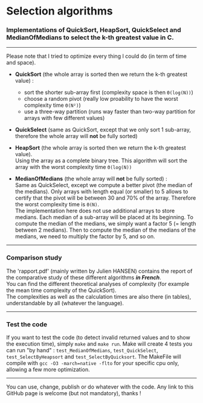 # Selection algorithms
### Implementations of QuickSort, HeapSort, QuickSelect and MedianOfMedians to select the k-th greatest value in C.
---

Please note that I tried to optimize every thing I could do (in term of time and space).
- **QuickSort** (the whole array is sorted then we return the k-th greatest value) :
  - sort the shorter sub-array first (complexity space is then `Θ(log(N))`)
  - choose a random pivot (really low proability to have the worst complexity time `Θ(N²)`)
  - use a three-way partition (runs way faster than two-way partition for arrays with few different values)



- **QuickSelect** (same as QuickSort, except that we only sort 1 sub-array, therefore the whole array will **not** be fully sorted)



- **HeapSort** (the whole array is sorted then we return the k-th greatest value).\
  Using the array as a complete binary tree. This algorithm will sort the array with the worst complexity time `Θ(log(N))`



- **MedianOfMedians** (the whole array will **not** be fully sorted) :\
  Same as QuickSelect, except we compute a better pivot (the median of the medians). Only arrays with length equal (or smaller) to 5 allows to certify that the pivot will be between 30 and 70% of the array. Therefore the worst complexity time is `Θ(N)`.\
  The implementation here does not use additional arrays to store medians. Each median of a sub-array will be placed at its beginning. To compute the median of the medians, we simply want a factor 5 (= length between 2 medians). Then to compute the median of the medians of the medians, we need to multiply the factor by 5, and so on.

---------

### Comparison study
The 'rapport.pdf' (mainly written by Julien HANSEN) contains the report of the comparative study of these different algorithms ***in French***.\
You can find the different theoretical analyses of complexity (for example the mean time complexity of the QuickSort).\
The complexities as well as the calculation times are also there (in tables), understandable by all (whatever the language).

---------

### Test the code
If you want to test the code (to detect invalid returned values and to show the execution time), simply `make` and `make run`. Make will create 4 tests you can run "by hand" : `test_MedianOfMedians`, `test_QuickSelect`, `test_SelectByHeapsort` and `test_SelectByQuicksort`.
The MakeFile will compile with `gcc -O3 -march=native -flto` for your specific cpu only, allowing a few more optimization.

--------

You can use, change, publish or do whatever with the code. Any link to this GitHub page is welcome (but not mandatory), thanks !

